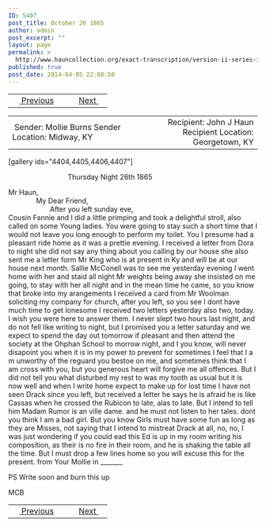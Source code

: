 ```yaml
---
ID: 5407
post_title: October 26 1865
author: admin
post_excerpt: ""
layout: page
permalink: >
  http://www.hauncollection.org/exact-transcription/version-ii-series-iii/october-26-1865/
published: true
post_date: 2014-04-05 22:08:50
---
```

<table style="width: 100%;" align="center">
<tbody>
<tr>
<td width="50%"> <a href="http://www.hauncollection.org/version-2/version-ii-series-iii/october-12-1865/"><img src="https://lh3.googleusercontent.com/-EFJpxxNiPNw/VqgtWBCZrMI/AAAAAAAAAFU/WfY4lPFWWkg/s800-Ic42/Soeb-Plain-Arrows-8-10px.png" alt="" width="10" height="10" /> Previous</a></td>
<td style="text-align: right;"><a href="http://www.hauncollection.org/version-2/version-ii-series-iii/october-28-1865/">Next <img src="https://lh3.googleusercontent.com/-67k0cYlpXHw/VqgtWKz1MXI/AAAAAAAAAFU/k9PW_Piyurk/s800-Ic42/Soeb-Plain-Arrows-5-10px.png" alt="" width="10" height="10" /></a></td>
</tr>
</tbody>
</table>
<table style="width: 100%;" align="center">
<tbody>
<tr>
<td width="50%"> Sender: Mollie Burns
Sender Location: Midway, KY</td>
<td style="text-align: right;">Recipient: John J Haun
Recipient Location: Georgetown, KY</td>
</tr>
</tbody>
</table>
[gallery ids="4404,4405,4406,4407"]
<p style="padding-left: 120px;">Thursday Night 26th 1865</p>
Mr Haun,
<div style="text-indent: 4em;">My Dear Friend,</div>
<div style="text-indent: 6em;">After you left sunday eve,</div>
Cousin Fannie and I did a little primping
and took a delightful stroll, also called on
some Young ladies. You were going to stay
such a short time that I would not leave
you long enough to perform my toilet. You
I presume had a pleasant ride home as
it was a prettie evening. I received a letter
from Dora to night she did not say
any thing about you calling by our house
she also sent me a letter form Mr King
who is at present in Ky and will be at
our house next month. Sallie McConell
was to see me yesterday evening I went
home with her and staid all night Mr
weights being away she insisted on me
going, to stay with her all night
and in the mean time he came, so
you know that broke into my arangements
I received a card from Mr Woolman
soliciting my company for church, after
you left, so you see I dont have much
time to get lonesome I received two
letters yesterday also two, today. I wish
you were here to answer them. I never slept
two hours last night, and do not fell
like writing to night, but I promised
you a letter saturday and we expect
to spend the day out tomorrow if pleasant
and then attend the society at the
Ohphan School to morrow night, and
I you know, will never disapoint you
when it is in my power to prevent
for sometimes I feel that I a m unworthy
of the reguard you bestoe on me, and
sometimes think that I am cross
with you, but you generous heart
will forgive me all offences. But I
did not tell you what disturbed my
rest to was my tooth as usual but
it is now well and when I write
home expect to make up for lost
time I have not seen Drack since
you left, but received a letter
he says he is afraid he is like
Cassas when he crossed the Rubicon
to late, alas to late. But I intend
to tell him Madam Rumor is an
ville dame. and he must not listen
to her tales. dont you think
I am a bad girl. But you know
Girls must have some fun as long
as they are Misses, not saying that
I intend to mistreat Drack at all, no,
no, I was just wondering if you
could ead this Ed is up in my room
writing his composition, as their is no
fire in their room, and he is shaking
the table all the time. But I must
drop a few lines home so you will
excuse this for the present.
from
Your Mollie in _______

PS
Write soon and
burn this up

MCB

<table style="width: 100%;" align="center">
<tbody>
<tr>
<td width="50%"> <a href="http://www.hauncollection.org/version-2/version-ii-series-iii/october-12-1865/"><img src="https://lh3.googleusercontent.com/-EFJpxxNiPNw/VqgtWBCZrMI/AAAAAAAAAFU/WfY4lPFWWkg/s800-Ic42/Soeb-Plain-Arrows-8-10px.png" alt="" width="10" height="10" /> Previous</a></td>
<td style="text-align: right;"><a href="http://www.hauncollection.org/version-2/version-ii-series-iii/october-28-1865/">Next <img src="https://lh3.googleusercontent.com/-67k0cYlpXHw/VqgtWKz1MXI/AAAAAAAAAFU/k9PW_Piyurk/s800-Ic42/Soeb-Plain-Arrows-5-10px.png" alt="" width="10" height="10" /></a></td>
</tr>
</tbody>
</table>